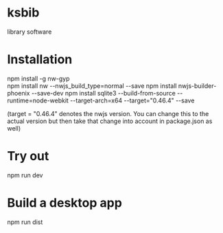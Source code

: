 # ksbib
library software

# Installation

npm install -g nw-gyp \
npm install nw --nwjs_build_type=normal --save 
npm install nwjs-builder-phoenix --save-dev
npm install sqlite3 --build-from-source --runtime=node-webkit --target-arch=x64  --target="0.46.4" --save

(target = "0.46.4" denotes the nwjs version. You can change this to the actual version but then take
that change into account in package.json as well)

# Try out

npm run dev

# Build a desktop app

npm run dist

